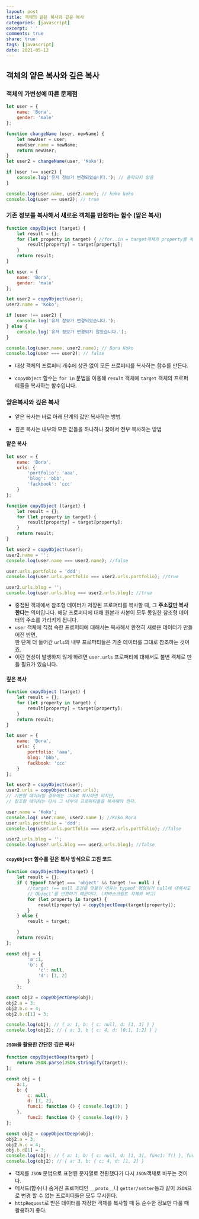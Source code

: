```yaml
---
layout: post
title: 객체의 얕은 복사와 깊은 복사
categories: [javascript]
excerpt: ' '
comments: true
share: true
tags: [javascript]
date: 2021-05-12
---
```




## 객체의 얕은 복사와 깊은 복사







### 객체의 가변성에 따른 문제점

```javascript
let user = {
    name: 'Bora',
    gender: 'male'
};

function changeName (user, newName) {
    let newUser = user;
    newUser.name = newName;
    return newUser;
}
let user2 = changeName(user, 'Koko');

if (user !== user2) {
    console.log('유저 정보가 변경되었습니다.'); // 출력되지 않음
} 

console.log(user.name, user2.name); // koko koko
console.log(user == user2); // true
```



### 기존 정보를 복사해서 새로운 객체를 반환하는 함수 (얕은 복사)

```javascript
function copyObject (target) {
    let result = {};
    for (let property in target) { //for..in = target객체의 property를 복사하는 함수
        result[property] = target[property];
    }
    return result;
}

let user = {
    name: 'Bora',
    gender: 'male'
};

let user2 = copyObject(user);
user2.name = 'Koko';

if (user !== user2) {
    console.log('유저 정보가 변경되었습니다.');
} else {
    console.log('유저 정보가 변경되지 않았습니다.');
}

console.log(user.name, user2.name); // Bora Koko
console.log(user === user2); // false
```

- 대상 객체의 프로퍼티 개수에 상관 없이 모든 프로퍼티를 복사하는 함수를 만든다. 

- `copyObject` 함수는 `for in` 문법을 이용해 `result` 객체에  `target` 객체의 프로퍼티들을 복사하는 함수입니다. 



### 얕은복사와 깊은 복사

- 얕은 복사는 바로 아래 단계의 값만 복사하는 방법

- 깊은 복사는 내부의 모든 값들을 하나하나 찾아서 전부 복사하는 방법

#### 얕은 복사

```javascript
let user = {
    name: 'Bora',
    urls: {
        'portfolio': 'aaa',
        'blog': 'bbb',
        'fackbook': 'ccc'
    }
};

function copyObject (target) {
    let result = {};
    for (let property in target) { 
        result[property] = target[property];
    }
    return result;
}

let user2 = copyObject(user);
user2.name = '';
console.log(user.name === user2.name); //false

user.urls.portfolio = 'ddd';
console.log(user.urls.portfolio === user2.urls.portfolio); //true

user2.urls.blog = '';
console.log(user.urls.blog === user2.urls.blog); //true
```

- 중접된 객체에서 참조형 데이터가 저장된 프로퍼티를 복사할 때, 그 **주소값만 복사한다**는 의미입니다. 해당 프로퍼티에 대해 원본과 사본이 모두 동일한 참조형 데이터의 주소를 가리키게 됩니다. <br>
- `user` 객체에 직접 속한 프로퍼티에 대해서는 복사해서 완전히 새로운 데이터가 만들어진 반면, <br>한 단계 더 들어간 `urls`의 내부 프로퍼티들은 기존 데이터를 그대로 참조하는 것이죠. <br>
- 이런 현상이 발생하지 않게 하려면 `user.urls` 프로퍼티에 대해서도 불변 객체로 만들 필요가 있습니다.

#### 깊은 복사
```javascript
function copyObject (target) {
    let result = {};
    for (let property in target) { 
        result[property] = target[property];
    }
    return result;
}

let user = {
    name: 'Bora',
    urls: {
        portfolio: 'aaa',
        blog: 'bbb',
        fackbook: 'ccc'
    }
};

let user2 = copyObject(user);
user2.urls = copyObject(user.urls); 
// 기본형 데이터일 경우에는 그대로 복사하면 되지만,
// 참조형 데이터는 다시 그 내부의 프로퍼티들을 복사해야 한다.

user.name = 'Koko';
console.log( user.name, user2.name ); //Koko Bora
user.urls.portfolio = 'ddd';
console.log(user.urls.portfolio === user2.urls.portfolio); //false

user2.urls.blog = '';
console.log(user.urls.blog === user2.urls.blog); //false
```


#### `copyObject` 함수를 깊은 복사 방식으로 고친 코드

```javascript
function copyObjectDeep(target) {
    let result = {};
    if ( typeof target === 'object' && target !== null ) {
        //target !== null 조건을 덧붙인 이유는 typeof 명령어가 null에 대해서도
        //'Object'를 반환하기 때문이다. (자바스크립트 자체의 버그)
        for (let property in target) {
            result[property] = copyObjectDeep(target[property]);
        }
    } else {
        result = target;

    }
    return result;
};

const obj = { 
        'a':1,
        'b': {
            'c': null,
            'd': [1, 2]
        }
    };

const obj2 = copyObjectDeep(obj);
obj2.a = 3;
obj2.b.c = 4;
obj2.b.d[1] = 3;

console.log(obj); // { a: 1, b: { c: null, d: [1, 3] } }
console.log(obj2); // { a: 3, b { c: 4, d: [0:1, 1:2] } }
```

#### `JSON`을 활용한 간단한 깊은 복사
````javascript
function copyObjectDeep(target) {
    return JSON.parse(JSON.stringify(target));
};

const obj = { 
    a:1,
    b: {
        c: null,
        d: [1, 2],
        func1: function () { console.log(3); }
    },
        func2: function () { console.log(4); }
};

const obj2 = copyObjectDeep(obj);
obj2.a = 3;
obj2.b.c = 4;
obj.b.d[1] = 3;
console.log(obj); // { a: 1, b: { c: null, d: [1, 3], func1: f() }, fun2: f()}
console.log(obj2); // { a: 3, b: { c: 4, d: [1, 2] }
````

- 객체를 `JSON` 문법으로 표현된 문자열로 전환했다가 다시 `JSON`객체로 바꾸는 것이다.
- 메서드(함수)나 숨겨진 프로퍼티인 `__proto__`나 `getter/setter`등과 같이 `JSON`으로 변경 할 수 없는 프로퍼티들은 모두 무시한다. 
- `httpRequest`로 받은 데이터를 저장한 객체를 복사할 때 등 순수한 정보만 다룰 때 활용하기 좋다.

